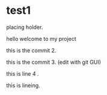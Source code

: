 # test1

placing holder. 

hello welcome to my project

this is the commit 2.

this is the commit 3. (edit with git GUI)

this is line 4 . 

this is lineing.
